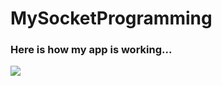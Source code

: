 # MySocketProgramming
### Here is how my app is working...


<a href="https://imgflip.com/gif/405n0d"><img src="https://imgflip.com/embed/405s1f.gif"/></a>

